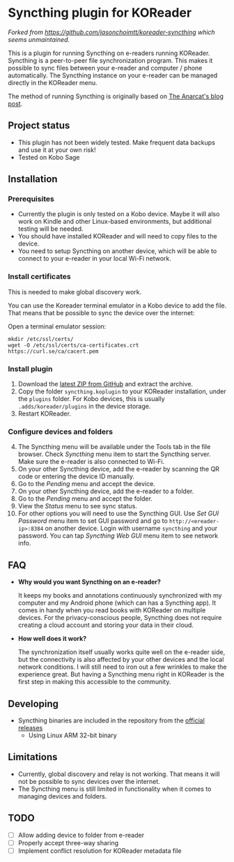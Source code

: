 # Syncthing plugin for KOReader

*Forked from https://github.com/jasonchoimtt/koreader-syncthing which seems unmaintained.*

This is a plugin for running Syncthing on e-readers running KOReader. Syncthing
is a peer-to-peer file synchronization program. This makes it possible to sync
files between your e-reader and computer / phone automatically. The Syncthing
instance on your e-reader can be managed directly in the KOReader menu.

The method of running Syncthing is originally based on [The Anarcat's blog post](https://anarc.at/hardware/tablet/kobo-clara-hd/#install-syncthing).

## Project status

- This plugin has not been widely tested. Make frequent data backups and use it
  at your own risk!
- Tested on Kobo Sage

## Installation

### Prerequisites

- Currently the plugin is only tested on a Kobo device. Maybe it will also work
  on Kindle and other Linux-based environments, but additional testing will be
  needed.
- You should have installed KOReader and will need to copy files to the device.
- You need to setup Syncthing on another device, which will be able to connect
  to your e-reader in your local Wi-Fi network.

### Install certificates
This is needed to make global discovery work.

You can use the Koreader terminal emulator in a Kobo device to add the file.
That means that be possible to sync the device over the internet:

Open a terminal emulator session:
```shell
mkdir /etc/ssl/certs/
wget -O /etc/ssl/certs/ca-certificates.crt https://curl.se/ca/cacert.pem
```

### Install plugin

1.  Download the [latest ZIP from GitHub](https://github.com/wardwouts/koreader-syncthing/archive/refs/heads/main.zip)
    and extract the archive.
2.  Copy the folder `syncthing.koplugin` to your KOReader installation, under
    the `plugins` folder. For Kobo devices, this is usually
    `.adds/koreader/plugins` in the device storage.
3.  Restart KOReader.

### Configure devices and folders

4.  The Syncthing menu will be available under the Tools tab in the file
    browser. Check *Syncthing* menu item to start the Syncthing server. Make
    sure the e-reader is also connected to Wi-Fi.
5.  On your other Syncthing device, add the e-reader by scanning the QR code or
    entering the device ID manually.
6.  Go to the *Pending* menu and accept the device.
7.  On your other Syncthing device, add the e-reader to a folder.
8.  Go to the *Pending* menu and accept the folder.
9.  View the *Status* menu to see sync status.
10. For other options you will need to use the Syncthing GUI. Use *Set GUI
    Password* menu item to set GUI password and go to `http://<ereader-ip>:8384`
    on another device. Login with username `syncthing` and your password. You
    can tap *Syncthing Web GUI* menu item to see network info.

## FAQ

- **Why would you want Syncthing on an e-reader?**

  It keeps my books and annotations continuously synchronized with my computer
  and my Android phone (which can has a Syncthing app). It comes in handy when
  you read books with KOReader on multiple devices. For the privacy-conscious
  people, Syncthing does not require creating a cloud account and storing your
  data in their cloud.

- **How well does it work?**

  The synchronization itself usually works quite well on the e-reader side, but
  the connectivity is also affected by your other devices and the local network
  conditions. I will still need to iron out a few wrinkles to make the
  experience great. But having a Syncthing menu right in KOReader is the first
  step in making this accessible to the community.

## Developing

- Syncthing binaries are included in the repository from the [official
  releases](https://syncthing.net/downloads/)
  - Using Linux ARM 32-bit binary

## Limitations

- Currently, global discovery and relay is not working. That means it will not
  be possible to sync devices over the internet.
- The Syncthing menu is still limited in functionality when it comes to managing
  devices and folders.

## TODO

- [ ] Allow adding device to folder from e-reader
- [ ] Properly accept three-way sharing
- [ ] Implement conflict resolution for KOReader metadata file
